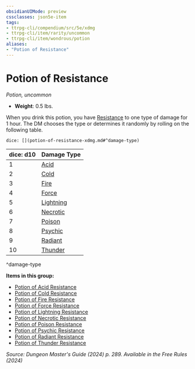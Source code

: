 ```yaml
---
obsidianUIMode: preview
cssclasses: json5e-item
tags:
- ttrpg-cli/compendium/src/5e/xdmg
- ttrpg-cli/item/rarity/uncommon
- ttrpg-cli/item/wondrous/potion
aliases: 
- "Potion of Resistance"
---
```

# Potion of Resistance
*Potion, uncommon*  


- **Weight**: 0.5 lbs.

When you drink this potion, you have [Resistance](Mechanics/rules/variant-rules/resistance-xphb.md) to one type of damage for 1 hour. The DM chooses the type or determines it randomly by rolling on the following table.

`dice: [](potion-of-resistance-xdmg.md#^damage-type)`

| dice: d10 | Damage Type |
|-----------|-------------|
| 1 | [Acid](Mechanics/items/potion-of-acid-resistance-xdmg.md) |
| 2 | [Cold](Mechanics/items/potion-of-cold-resistance-xdmg.md) |
| 3 | [Fire](Mechanics/items/potion-of-fire-resistance-xdmg.md) |
| 4 | [Force](Mechanics/items/potion-of-force-resistance-xdmg.md) |
| 5 | [Lightning](Mechanics/items/potion-of-lightning-resistance-xdmg.md) |
| 6 | [Necrotic](Mechanics/items/potion-of-necrotic-resistance-xdmg.md) |
| 7 | [Poison](Mechanics/items/potion-of-poison-resistance-xdmg.md) |
| 8 | [Psychic](Mechanics/items/potion-of-psychic-resistance-xdmg.md) |
| 9 | [Radiant](Mechanics/items/potion-of-radiant-resistance-xdmg.md) |
| 10 | [Thunder](Mechanics/items/potion-of-thunder-resistance-xdmg.md) |
^damage-type

**Items in this group:**

- [Potion of Acid Resistance](Mechanics/items/potion-of-acid-resistance-xdmg.md)
- [Potion of Cold Resistance](Mechanics/items/potion-of-cold-resistance-xdmg.md)
- [Potion of Fire Resistance](Mechanics/items/potion-of-fire-resistance-xdmg.md)
- [Potion of Force Resistance](Mechanics/items/potion-of-force-resistance-xdmg.md)
- [Potion of Lightning Resistance](Mechanics/items/potion-of-lightning-resistance-xdmg.md)
- [Potion of Necrotic Resistance](Mechanics/items/potion-of-necrotic-resistance-xdmg.md)
- [Potion of Poison Resistance](Mechanics/items/potion-of-poison-resistance-xdmg.md)
- [Potion of Psychic Resistance](Mechanics/items/potion-of-psychic-resistance-xdmg.md)
- [Potion of Radiant Resistance](Mechanics/items/potion-of-radiant-resistance-xdmg.md)
- [Potion of Thunder Resistance](Mechanics/items/potion-of-thunder-resistance-xdmg.md)

*Source: Dungeon Master's Guide (2024) p. 289. Available in the Free Rules (2024)*
